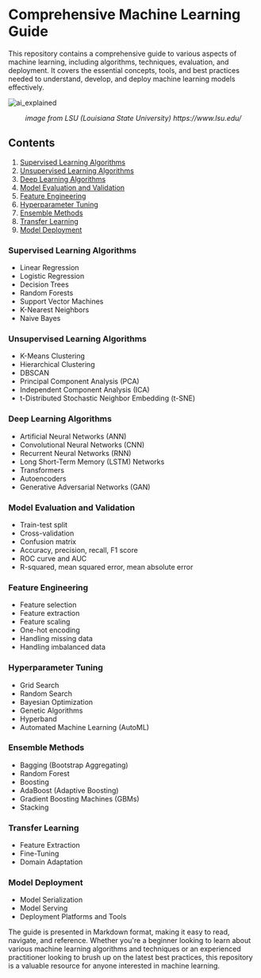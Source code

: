 # Comprehensive Machine Learning Guide

This repository contains a comprehensive guide to various aspects of machine learning, including algorithms, techniques, evaluation, and deployment. It covers the essential concepts, tools, and best practices needed to understand, develop, and deploy machine learning models effectively.

![ai_explained](https://user-images.githubusercontent.com/1084712/233388903-14f7e9cb-4fa3-4984-8c49-f81a622b8938.jpg)
<p align="center">
  <em>image from LSU (Louisiana State University) https://www.lsu.edu/</em>
</p>

## Contents

1. [Supervised Learning Algorithms](#supervised-learning-algorithms)
2. [Unsupervised Learning Algorithms](#unsupervised-learning-algorithms)
3. [Deep Learning Algorithms](#deep-learning-algorithms)
4. [Model Evaluation and Validation](#model-evaluation-and-validation)
5. [Feature Engineering](#feature-engineering)
6. [Hyperparameter Tuning](#hyperparameter-tuning)
7. [Ensemble Methods](#ensemble-methods)
8. [Transfer Learning](#transfer-learning)
9. [Model Deployment](#model-deployment)

### Supervised Learning Algorithms
- Linear Regression
- Logistic Regression
- Decision Trees
- Random Forests
- Support Vector Machines
- K-Nearest Neighbors
- Naive Bayes

### Unsupervised Learning Algorithms
- K-Means Clustering
- Hierarchical Clustering
- DBSCAN
- Principal Component Analysis (PCA)
- Independent Component Analysis (ICA)
- t-Distributed Stochastic Neighbor Embedding (t-SNE)

### Deep Learning Algorithms
- Artificial Neural Networks (ANN)
- Convolutional Neural Networks (CNN)
- Recurrent Neural Networks (RNN)
- Long Short-Term Memory (LSTM) Networks
- Transformers
- Autoencoders
- Generative Adversarial Networks (GAN)

### Model Evaluation and Validation
- Train-test split
- Cross-validation
- Confusion matrix
- Accuracy, precision, recall, F1 score
- ROC curve and AUC
- R-squared, mean squared error, mean absolute error

### Feature Engineering
- Feature selection
- Feature extraction
- Feature scaling
- One-hot encoding
- Handling missing data
- Handling imbalanced data

### Hyperparameter Tuning
- Grid Search
- Random Search
- Bayesian Optimization
- Genetic Algorithms
- Hyperband
- Automated Machine Learning (AutoML)

### Ensemble Methods
- Bagging (Bootstrap Aggregating)
- Random Forest
- Boosting
- AdaBoost (Adaptive Boosting)
- Gradient Boosting Machines (GBMs)
- Stacking

### Transfer Learning
- Feature Extraction
- Fine-Tuning
- Domain Adaptation

### Model Deployment
- Model Serialization
- Model Serving
- Deployment Platforms and Tools

The guide is presented in Markdown format, making it easy to read, navigate, and reference. Whether you're a beginner looking to learn about various machine learning algorithms and techniques or an experienced practitioner looking to brush up on the latest best practices, this repository is a valuable resource for anyone interested in machine learning.
